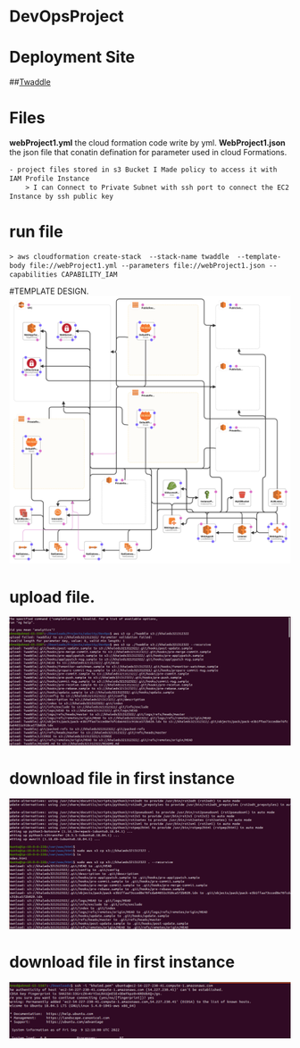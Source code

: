 # DevOpsProject

# Deployment Site

##[Twaddle](http://twadd-webap-1vnxpo3zb5gib-1997741451.us-east-1.elb.amazonaws.com/)


# Files

 **webProject1.yml** the cloud formation code write by yml.
 **WebProject1.json** the json file that conatin defination for parameter used in cloud Formations.

    - project files stored in s3 Bucket I Made policy to access it with IAM Profile Instance 
        > I can Connect to Private Subnet with ssh port to connect the EC2 Instance by ssh public key 
# run file 
    > aws cloudformation create-stack  --stack-name twaddle  --template-body file://webProject1.yml --parameters file://webProject1.json --capabilities CAPABILITY_IAM

#TEMPLATE DESIGN.
![DSADASD](./images/template1-designer.png)


# upload file. 
![DSADASD](./images/img1.png)

# download file in first instance
![DSADASD](./images/img2.png)

# download file in first instance
![DSADASD](./images/img3.png)

